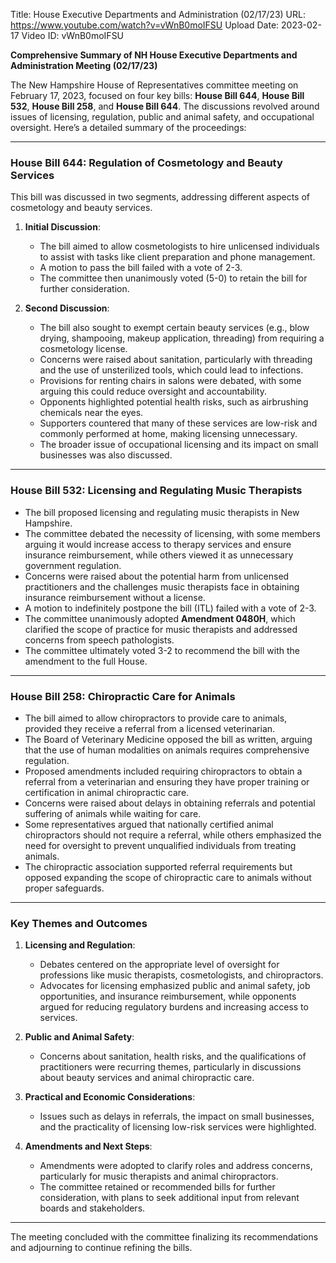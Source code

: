 Title: House Executive Departments and Administration (02/17/23)
URL: https://www.youtube.com/watch?v=vWnB0moIFSU
Upload Date: 2023-02-17
Video ID: vWnB0moIFSU

**Comprehensive Summary of NH House Executive Departments and Administration Meeting (02/17/23)**

The New Hampshire House of Representatives committee meeting on February 17, 2023, focused on four key bills: **House Bill 644**, **House Bill 532**, **House Bill 258**, and **House Bill 644**. The discussions revolved around issues of licensing, regulation, public and animal safety, and occupational oversight. Here’s a detailed summary of the proceedings:

---

### **House Bill 644: Regulation of Cosmetology and Beauty Services**
This bill was discussed in two segments, addressing different aspects of cosmetology and beauty services.

1. **Initial Discussion**:
   - The bill aimed to allow cosmetologists to hire unlicensed individuals to assist with tasks like client preparation and phone management.
   - A motion to pass the bill failed with a vote of 2-3.
   - The committee then unanimously voted (5-0) to retain the bill for further consideration.

2. **Second Discussion**:
   - The bill also sought to exempt certain beauty services (e.g., blow drying, shampooing, makeup application, threading) from requiring a cosmetology license.
   - Concerns were raised about sanitation, particularly with threading and the use of unsterilized tools, which could lead to infections.
   - Provisions for renting chairs in salons were debated, with some arguing this could reduce oversight and accountability.
   - Opponents highlighted potential health risks, such as airbrushing chemicals near the eyes.
   - Supporters countered that many of these services are low-risk and commonly performed at home, making licensing unnecessary.
   - The broader issue of occupational licensing and its impact on small businesses was also discussed.

---

### **House Bill 532: Licensing and Regulating Music Therapists**
- The bill proposed licensing and regulating music therapists in New Hampshire.
- The committee debated the necessity of licensing, with some members arguing it would increase access to therapy services and ensure insurance reimbursement, while others viewed it as unnecessary government regulation.
- Concerns were raised about the potential harm from unlicensed practitioners and the challenges music therapists face in obtaining insurance reimbursement without a license.
- A motion to indefinitely postpone the bill (ITL) failed with a vote of 2-3.
- The committee unanimously adopted **Amendment 0480H**, which clarified the scope of practice for music therapists and addressed concerns from speech pathologists.
- The committee ultimately voted 3-2 to recommend the bill with the amendment to the full House.

---

### **House Bill 258: Chiropractic Care for Animals**
- The bill aimed to allow chiropractors to provide care to animals, provided they receive a referral from a licensed veterinarian.
- The Board of Veterinary Medicine opposed the bill as written, arguing that the use of human modalities on animals requires comprehensive regulation.
- Proposed amendments included requiring chiropractors to obtain a referral from a veterinarian and ensuring they have proper training or certification in animal chiropractic care.
- Concerns were raised about delays in obtaining referrals and potential suffering of animals while waiting for care.
- Some representatives argued that nationally certified animal chiropractors should not require a referral, while others emphasized the need for oversight to prevent unqualified individuals from treating animals.
- The chiropractic association supported referral requirements but opposed expanding the scope of chiropractic care to animals without proper safeguards.

---

### **Key Themes and Outcomes**
1. **Licensing and Regulation**:
   - Debates centered on the appropriate level of oversight for professions like music therapists, cosmetologists, and chiropractors.
   - Advocates for licensing emphasized public and animal safety, job opportunities, and insurance reimbursement, while opponents argued for reducing regulatory burdens and increasing access to services.

2. **Public and Animal Safety**:
   - Concerns about sanitation, health risks, and the qualifications of practitioners were recurring themes, particularly in discussions about beauty services and animal chiropractic care.

3. **Practical and Economic Considerations**:
   - Issues such as delays in referrals, the impact on small businesses, and the practicality of licensing low-risk services were highlighted.

4. **Amendments and Next Steps**:
   - Amendments were adopted to clarify roles and address concerns, particularly for music therapists and animal chiropractors.
   - The committee retained or recommended bills for further consideration, with plans to seek additional input from relevant boards and stakeholders.

---

The meeting concluded with the committee finalizing its recommendations and adjourning to continue refining the bills.